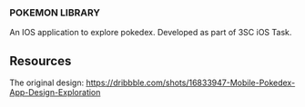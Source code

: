 ### POKEMON LIBRARY 
An IOS application to explore pokedex.
Developed as part of 3SC iOS Task. 

## Resources
The original design: https://dribbble.com/shots/16833947-Mobile-Pokedex-App-Design-Exploration

 
